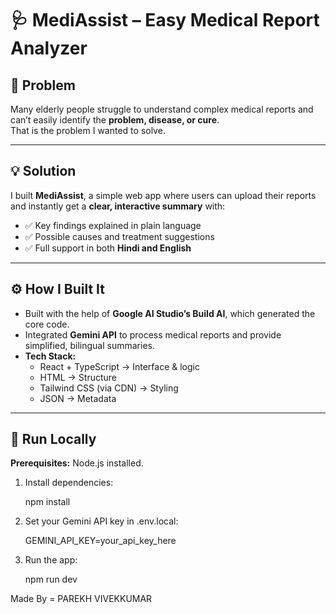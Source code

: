 # 🩺 MediAssist – Easy Medical Report Analyzer

## 📌 Problem
Many elderly people struggle to understand complex medical reports and can’t easily identify the **problem, disease, or cure**.  
That is the problem I wanted to solve.

---

## 💡 Solution
I built **MediAssist**, a simple web app where users can upload their reports and instantly get a **clear, interactive summary** with:

- ✅ Key findings explained in plain language  
- ✅ Possible causes and treatment suggestions  
- ✅ Full support in both **Hindi and English**

---

## ⚙️ How I Built It
- Built with the help of **Google AI Studio’s Build AI**, which generated the core code.  
- Integrated **Gemini API** to process medical reports and provide simplified, bilingual summaries.  
- **Tech Stack:**
  - React + TypeScript → Interface & logic  
  - HTML → Structure  
  - Tailwind CSS (via CDN) → Styling  
  - JSON → Metadata  

---

## 🚀 Run Locally
**Prerequisites:** Node.js installed.

1. Install dependencies:
   
   npm install


2. Set your Gemini API key in .env.local:

   GEMINI_API_KEY=your_api_key_here


3. Run the app:

   npm run dev


Made By = PAREKH VIVEKKUMAR 